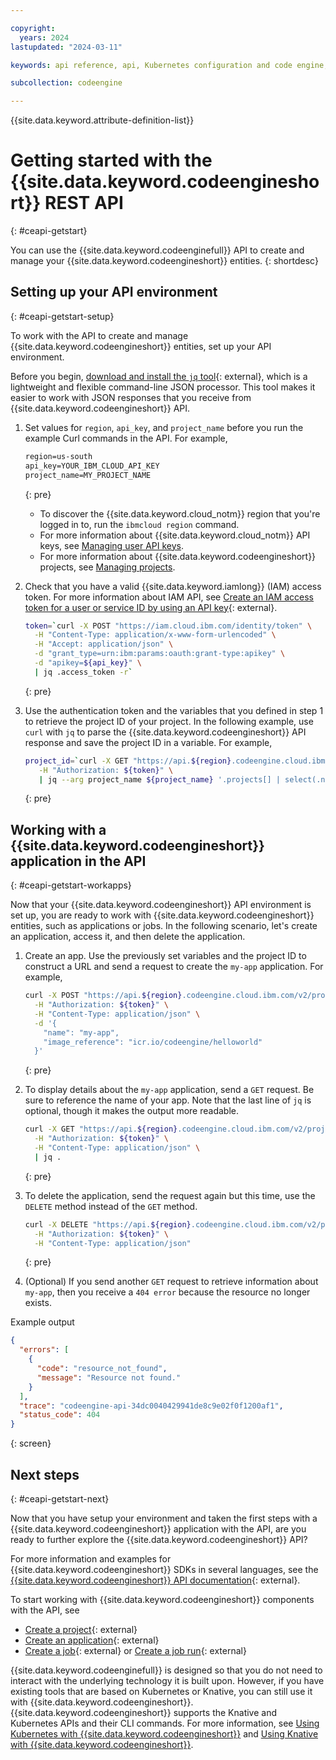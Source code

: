 ```yaml
---

copyright:
  years: 2024
lastupdated: "2024-03-11"

keywords: api reference, api, Kubernetes configuration and code engine, CRD for code engine, CRD, custom resource definition, guid, kubernetes, authenticate, code engine api

subcollection: codeengine

---
```


{{site.data.keyword.attribute-definition-list}}

# Getting started with the {{site.data.keyword.codeengineshort}} REST API 
{: #ceapi-getstart}

You can use the {{site.data.keyword.codeenginefull}} API to create and manage your {{site.data.keyword.codeengineshort}} entities. 
{: shortdesc}

## Setting up your API environment 
{: #ceapi-getstart-setup}

To work with the API to create and manage {{site.data.keyword.codeengineshort}} entities, set up your API environment.

Before you begin, [download and install the `jq` tool](https://jqlang.github.io/jq/){: external}, which is a lightweight and flexible command-line JSON processor. This tool makes it easier to work with JSON responses that you receive from {{site.data.keyword.codeengineshort}} API.

1. Set values for `region`, `api_key`, and `project_name` before you run the example Curl commands in the API. For example, 

    ```txt
    region=us-south
    api_key=YOUR_IBM_CLOUD_API_KEY
    project_name=MY_PROJECT_NAME
    ```
    {: pre}

    * To discover the {{site.data.keyword.cloud_notm}} region that you're logged in to, run the `ibmcloud region` command.
    * For more information about {{site.data.keyword.cloud_notm}} API keys, see [Managing user API keys](/docs/account?topic=account-userapikey).
    * For more information about {{site.data.keyword.codeengineshort}} projects, see [Managing projects](/docs/codeengine?topic=codeengine-manage-project).


2. Check that you have a valid {{site.data.keyword.iamlong}} (IAM) access token. For more information about IAM API, see [Create an IAM access token for a user or service ID by using an API key](https://cloud.ibm.com/apidocs/iam-identity-token-api#gettoken-apikey){: external}.

    ```sh
    token=`curl -X POST "https://iam.cloud.ibm.com/identity/token" \
      -H "Content-Type: application/x-www-form-urlencoded" \
      -H "Accept: application/json" \
      -d "grant_type=urn:ibm:params:oauth:grant-type:apikey" \
      -d "apikey=${api_key}" \
      | jq .access_token -r`
    ```
    {: pre}

3. Use the authentication token and the variables that you defined in step 1 to retrieve the project ID of your project. In the following example, use `curl` with `jq` to parse the {{site.data.keyword.codeengineshort}} API response and save the project ID in a variable. For example, 

    ```sh
    project_id=`curl -X GET "https://api.${region}.codeengine.cloud.ibm.com/v2/projects" \
       -H "Authorization: ${token}" \
       | jq --arg project_name ${project_name} '.projects[] | select(.name == $project_name) | .id' -r`
    ```
    {: pre}

## Working with a {{site.data.keyword.codeengineshort}} application in the API 
{: #ceapi-getstart-workapps}

Now that your {{site.data.keyword.codeengineshort}} API environment is set up, you are ready to work with {{site.data.keyword.codeengineshort}} entities, such as applications or jobs. In the following scenario, let's create an application, access it, and then delete the application. 

1. Create an app. Use the previously set variables and the project ID to construct a URL and send a request to create the `my-app` application. For example, 
  
    ```sh
    curl -X POST "https://api.${region}.codeengine.cloud.ibm.com/v2/projects/${project_id}/apps" \
      -H "Authorization: ${token}" \
      -H "Content-Type: application/json" \
      -d '{
        "name": "my-app",
        "image_reference": "icr.io/codeengine/helloworld"
      }'
    ```
    {: pre}

2. To display details about the `my-app` application, send a `GET` request. Be sure to reference the name of your app. Note that the last line of `jq` is optional, though it makes the output more readable.   

    ```sh
    curl -X GET "https://api.${region}.codeengine.cloud.ibm.com/v2/projects/${project_id}/apps/my-app" \
      -H "Authorization: ${token}" \
      -H "Content-Type: application/json" \
      | jq .
    ```
    {: pre}

3. To delete the application, send the request again but this time, use the `DELETE` method instead of the `GET` method. 

    ```sh
    curl -X DELETE "https://api.${region}.codeengine.cloud.ibm.com/v2/projects/${project_id}/apps/my-app" \
      -H "Authorization: ${token}" \
      -H "Content-Type: application/json"
    ```
    {: pre}

4. (Optional) If you send another `GET` request to retrieve information about `my-app`, then you receive a `404 error` because the resource no longer exists. 

Example output

```json
{
  "errors": [
    {
      "code": "resource_not_found",
      "message": "Resource not found."
    }
  ],
  "trace": "codeengine-api-34dc0040429941de8c9e02f0f1200af1",
  "status_code": 404
}
```
{: screen}


## Next steps
{: #ceapi-getstart-next}

Now that you have setup your environment and taken the first steps with a {{site.data.keyword.codeengineshort}} application with the API, are you ready to further explore the {{site.data.keyword.codeengineshort}} API?

For more information and examples for {{site.data.keyword.codeengineshort}} SDKs in several languages, see the [{{site.data.keyword.codeengineshort}} API documentation](https://cloud.ibm.com/apidocs/codeengine/v2){: external}.

To start working with {{site.data.keyword.codeengineshort}} components with the API, see

* [Create a project](https://cloud.ibm.com/apidocs/codeengine/v2#create-project){: external} 
* [Create an application](https://cloud.ibm.com/apidocs/codeengine/v2#create-app){: external} 
* [Create a job](https://cloud.ibm.com/apidocs/codeengine/v2#create-job){: external} or [Create a job run](https://cloud.ibm.com/apidocs/codeengine/v2#create-job-run){: external}



{{site.data.keyword.codeenginefull}} is designed so that you do not need to interact with the underlying technology it is built upon. However, if you have existing tools that are based on Kubernetes or Knative, you can still use it with {{site.data.keyword.codeengineshort}}. {{site.data.keyword.codeengineshort}} supports the Knative and Kubernetes APIs and their CLI commands. For more information, see [Using Kubernetes with {{site.data.keyword.codeengineshort}}](/docs/codeengine?topic=codeengine-kubernetes) and [Using Knative with {{site.data.keyword.codeengineshort}}](/docs/codeengine?topic=codeengine-knative).


